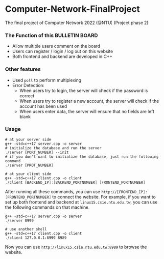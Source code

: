 # Computer-Network-FinalProject
The final project of Computer Network 2022 (@NTU) (Project phase 2)

### The Function of this BULLETIN BOARD
- Allow multiple users comment on the board 
- Users can register / login / log out on this website
- Both frontend and backend are developed in C++

### Other features
- Used `poll` to perform multiplexing
- Error Detection: 
    - When users try to login, the server will check if the password is correct
    - When users try to register a new account, the server will check if the account has been used
    - When users enter data, the server will ensure that no fields are left blank

### Usage
```shell
# at your server side
g++ -std=c++17 server.cpp -o server
# initialize the database and run the server
./server [PORT_NUMBER] --init
# if you don't want to initialize the database, just run the following command
./server [PROT_NUMBER]

# at your client side
g++ -std=c++17 client.cpp -o client
./client [BACKEND_IP]:[BACKEND_PORTNUMBER] [FRONTEND_PORTNUMBER]
```
After running all these commands, you can use `http://[FRONTEND_IP]:[FRONTEND_PORTNUMBER]` to connect the website.
For example, if you want to set up both frontend and backend at `linux15.csie.ntu.edu.tw`, you can use the following commands on that machine.
```shell
g++ -std=c++17 server.cpp -o server
./server 8999

# use another shell
g++ -std=c++17 client.cpp -o client
./client 127.0.0.1:8999 8989
```
Now you can use `http://linux15.csie.ntu.edu.tw:8989` to browse the website.